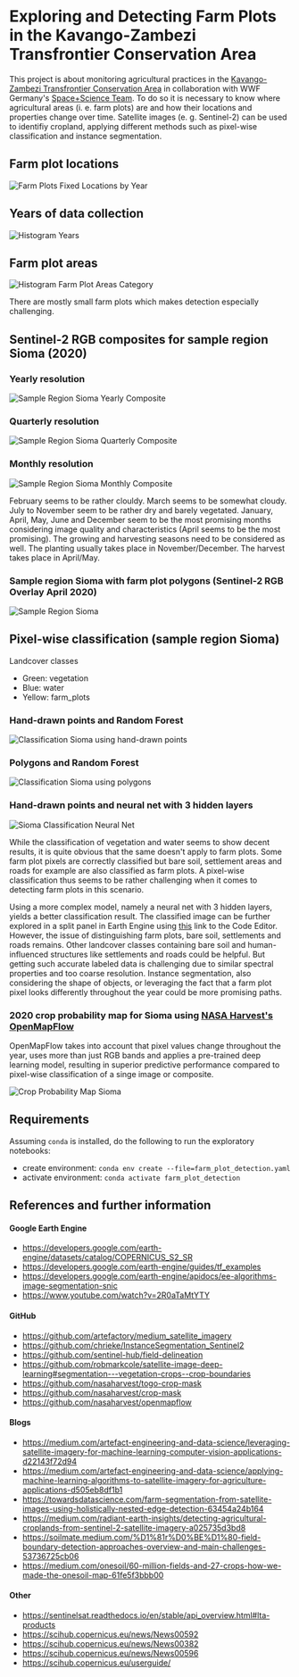 # Exploring and Detecting Farm Plots in the Kavango-Zambezi Transfrontier Conservation Area

This project is about monitoring agricultural practices in the [Kavango-Zambezi Transfrontier Conservation Area](https://space-science.wwf.de/KAZAStory/)
in collaboration with WWF Germany's [Space+Science Team](https://space-science.wwf.de/).
To do so it is necessary to know where agricultural areas (i. e. farm plots) are and how their locations and properties change over time.
Satellite images (e. g. Sentinel-2) can be used to identifiy cropland, applying different methods such as pixel-wise classification and instance segmentation.

## Farm plot locations

![Farm Plots Fixed Locations by Year](visualizations/farm_plots_fixed_locations_by_year.png 'Farm Plots Fixed Locations by Year')

## Years of data collection

![Histogram Years](visualizations/histogram_years.png 'Histogram Years')

## Farm plot areas

![Histogram Farm Plot Areas Category](visualizations/histogram_farm_plot_areas_category.png 'Histogram Farm Plot Areas Category')

There are mostly small farm plots which makes detection especially challenging.

## Sentinel-2 RGB composites for sample region Sioma (2020)

### Yearly resolution

![Sample Region Sioma Yearly Composite](visualizations/sample_region_sioma_yearly_composite.png 'Sample Region Sioma Yearly Composite')

### Quarterly resolution

![Sample Region Sioma Quarterly Composite](visualizations/sample_region_sioma_quarterly_composite.png 'Sample Region Sioma Quarterly Composite')

### Monthly resolution

![Sample Region Sioma Monthly Composite](visualizations/sample_region_sioma_monthly_composite.png 'Sample Region Sioma Monthly Composite')

February seems to be rather clouldy.
March seems to be somewhat cloudy.
July to November seem to be rather dry and barely vegetated.
January, April, May, June and December seem to be the most promising months considering image quality and characteristics (April seems to be the most promising).
The growing and harvesting seasons need to be considered as well. The planting usually takes place in November/December.
The harvest takes place in April/May.

### Sample region Sioma with farm plot polygons (Sentinel-2 RGB Overlay April 2020)

![Sample Region Sioma](visualizations/sample_region_sioma.png 'Sample Region Sioma')

## Pixel-wise classification (sample region Sioma)

Landcover classes

- Green: vegetation
- Blue: water
- Yellow: farm_plots

### Hand-drawn points and Random Forest

![Classification Sioma using hand-drawn points](visualizations/classification_sioma_using_hand_drawn_points.png 'Classification Sioma using hand-drawn points')

### Polygons and Random Forest

![Classification Sioma using polygons](visualizations/classification_sioma_using_polygons.png 'Classification Sioma using polygons')

### Hand-drawn points and neural net with 3 hidden layers

![Sioma Classification Neural Net](visualizations/sioma_classification_neural_net.png 'Sioma Classification Neural Net')

While the classification of vegetation and water seems to show decent results, it is quite obvious that the same doesn't apply to farm plots.
Some farm plot pixels are correctly classified but bare soil, settlement areas and roads for example are also classified as farm plots.
A pixel-wise classification thus seems to be rather challenging when it comes to detecting farm plots in this scenario.

Using a more complex model, namely a neural net with 3 hidden layers, yields a better classification result.
The classified image can be further explored in a split panel in Earth Engine using [this](https://code.earthengine.google.com/8c8143278fec66f262ff87e0469cdab8) link to the Code Editor.
However, the issue of distinguishing farm plots, bare soil, settlements and roads remains.
Other landcover classes containing bare soil and human-influenced structures like settlements and roads could be helpful.
But getting such accurate labeled data is challenging due to similar spectral properties and too coarse resolution.
Instance segmentation, also considering the shape of objects, or leveraging the fact that a farm plot pixel looks differently throughout the year could be more promising paths.

### 2020 crop probability map for Sioma using [NASA Harvest's OpenMapFlow](https://github.com/nasaharvest/openmapflow)

OpenMapFlow takes into account that pixel values change throughout the year, uses more than just RGB bands and applies a pre-trained deep learning model,
resulting in superior predictive performance compared to pixel-wise classification of a singe image or composite.

![Crop Probability Map Sioma](visualizations/crop_probability_map_sioma.png 'Crop Probability Map Sioma')

## Requirements

Assuming `conda` is installed, do the following to run the exploratory notebooks:

- create environment: `conda env create --file=farm_plot_detection.yaml`
- activate environment: `conda activate farm_plot_detection`

## References and further information

#### Google Earth Engine

- https://developers.google.com/earth-engine/datasets/catalog/COPERNICUS_S2_SR
- https://developers.google.com/earth-engine/guides/tf_examples
- https://developers.google.com/earth-engine/apidocs/ee-algorithms-image-segmentation-snic
- https://www.youtube.com/watch?v=2R0aTaMtYTY

#### GitHub

- https://github.com/artefactory/medium_satellite_imagery
- https://github.com/chrieke/InstanceSegmentation_Sentinel2
- https://github.com/sentinel-hub/field-delineation
- https://github.com/robmarkcole/satellite-image-deep-learning#segmentation---vegetation-crops--crop-boundaries
- https://github.com/nasaharvest/togo-crop-mask
- https://github.com/nasaharvest/crop-mask
- https://github.com/nasaharvest/openmapflow

#### Blogs

- https://medium.com/artefact-engineering-and-data-science/leveraging-satellite-imagery-for-machine-learning-computer-vision-applications-d22143f72d94
- https://medium.com/artefact-engineering-and-data-science/applying-machine-learning-algorithms-to-satellite-imagery-for-agriculture-applications-d505eb8df1b1
- https://towardsdatascience.com/farm-segmentation-from-satellite-images-using-holistically-nested-edge-detection-63454a24b164
- https://medium.com/radiant-earth-insights/detecting-agricultural-croplands-from-sentinel-2-satellite-imagery-a025735d3bd8
- https://soilmate.medium.com/%D1%81r%D0%BE%D1%80-field-boundary-detection-approaches-overview-and-main-challenges-53736725cb06
- https://medium.com/onesoil/60-million-fields-and-27-crops-how-we-made-the-onesoil-map-61fe5f3bbb00

#### Other

- https://sentinelsat.readthedocs.io/en/stable/api_overview.html#lta-products
- https://scihub.copernicus.eu/news/News00592
- https://scihub.copernicus.eu/news/News00382
- https://scihub.copernicus.eu/news/News00596
- https://scihub.copernicus.eu/userguide/
